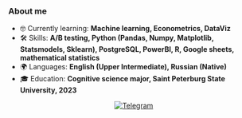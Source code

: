 ### About me
- 🤓  Currently learning: **Machine learning, Econometrics, DataViz**
- 🛠️ Skills: **A/B testing, Python (Pandas, Numpy, Matplotlib, Statsmodels, Sklearn), PostgreSQL, PowerBI, R, Google sheets, mathematical statistics**
- 🌍 Languages: **English (Upper Intermediate), Russian (Native)**
- 🎓 Education: **Cognitive science major, Saint Peterburg State University, 2023**


<div id="socials" align="center">
  <a href="https://t.me/dubrovskayaaya">
    <img src="https://img.shields.io/badge/Telegram-blue?style=for-the-badge&logo=telegram&logoColor=white" alt="Telegram"/>
  </a>
</div>
